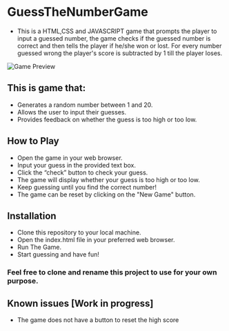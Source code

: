 # GuessTheNumberGame

- This is a HTML,CSS and JAVASCRIPT game that prompts the player to input a guessed number, the game checks if the guessed number is correct and then tells the player if he/she won or lost. For every number guessed wrong the player's score is subtracted by 1 till the player loses.

![Game Preview](<Screenshot 2024-02-10 103352.png>)

## This is game that:

- Generates a random number between 1 and 20.
- Allows the user to input their guesses.
- Provides feedback on whether the guess is too high or too low.

## How to Play

- Open the game in your web browser.
- Input your guess in the provided text box.
- Click the “check” button to check your guess.
- The game will display whether your guess is too high or too low.
- Keep guessing until you find the correct number!
- The game can be reset by clicking on the "New Game" button.

## Installation

- Clone this repository to your local machine.
- Open the index.html file in your preferred web browser.
- Run The Game.
- Start guessing and have fun!

### Feel free to clone and rename this project to use for your own purpose.

## Known issues [Work in progress]

- The game does not have a button to reset the high score
